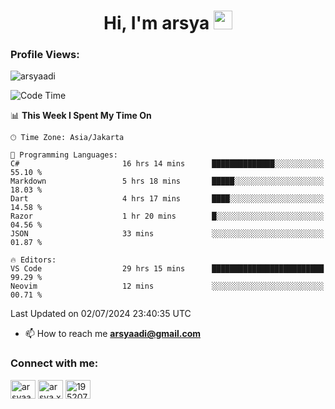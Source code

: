 <h1 align="center">Hi, I'm arsya 
  <img src="https://media.giphy.com/media/hvRJCLFzcasrR4ia7z/giphy.gif" width="30px"/>
</h1>

<p align="left"> <h3>Profile Views:</h3> <img src="https://komarev.com/ghpvc/?username=arsyaadi&label=Profile%20views&color=0e75b6&style=flat" alt="arsyaadi" /> </p>

<!--START_SECTION:waka-->
![Code Time](http://img.shields.io/badge/Code%20Time-2%2C871%20hrs%2013%20mins-blue)

📊 **This Week I Spent My Time On** 

```text
🕑︎ Time Zone: Asia/Jakarta

💬 Programming Languages: 
C#                       16 hrs 14 mins      ██████████████░░░░░░░░░░░   55.10 % 
Markdown                 5 hrs 18 mins       █████░░░░░░░░░░░░░░░░░░░░   18.03 % 
Dart                     4 hrs 17 mins       ████░░░░░░░░░░░░░░░░░░░░░   14.58 % 
Razor                    1 hr 20 mins        █░░░░░░░░░░░░░░░░░░░░░░░░   04.56 % 
JSON                     33 mins             ░░░░░░░░░░░░░░░░░░░░░░░░░   01.87 % 

🔥 Editors: 
VS Code                  29 hrs 15 mins      █████████████████████████   99.29 % 
Neovim                   12 mins             ░░░░░░░░░░░░░░░░░░░░░░░░░   00.71 % 
```


 Last Updated on 02/07/2024 23:40:35 UTC
<!--END_SECTION:waka-->

- 📫 How to reach me **arsyaadi@gmail.com**


<h3 align="left">Connect with me:</h3>
<p align="left">
<a href="https://linkedin.com/in/arsyaadi" target="blank"><img align="center" src="https://raw.githubusercontent.com/rahuldkjain/github-profile-readme-generator/master/src/images/icons/Social/linked-in-alt.svg" alt="arsyaadi" height="30" width="40" /></a>
<a href="https://fb.com/arsya.xkz" target="blank"><img align="center" src="https://raw.githubusercontent.com/rahuldkjain/github-profile-readme-generator/master/src/images/icons/Social/facebook.svg" alt="arsya.xkz" height="30" width="40" /></a>
<a href="https://stackoverflow.com/users/19520749" target="blank"><img align="center" src="https://raw.githubusercontent.com/rahuldkjain/github-profile-readme-generator/master/src/images/icons/Social/stack-overflow.svg" alt="19520749" height="30" width="40" /></a>
</p>
